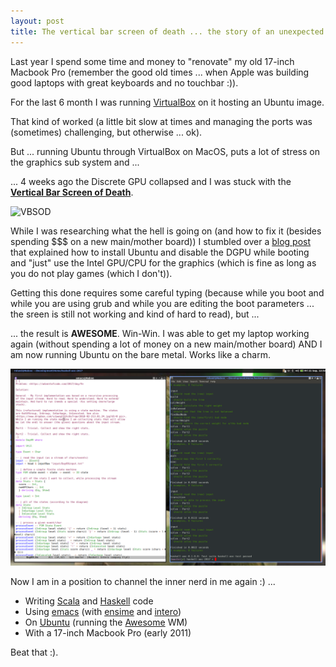 ```yaml
---
layout: post
title: The vertical bar screen of death ... the story of an unexpected win-win
---
```

Last year I spend some time and money to "renovate" my old 17-inch Macbook Pro (remember the good old times ... when Apple was building good laptops with great keyboards and no touchbar :)).

For the last 6 month I was running [VirtualBox](https://www.virtualbox.org) on it hosting an Ubuntu image.

That kind of worked (a little bit slow at times and managing the ports was (sometimes) challenging, but otherwise ... ok).

But ... running Ubuntu through VirtualBox on MacOS, puts a lot of stress on the graphics sub system and ...

... 4 weeks ago the Discrete GPU collapsed and I was stuck with the **[Vertical Bar Screen of Death](https://discussions.apple.com/thread/6509358)**.

![VBSOD](https://forums.macrumors.com/attachments/img_1051-jpg.671258)

While I was researching what the hell is going on (and how to fix it (besides spending $$$ on a new main/mother board)) I stumbled over a [blog post](https://ubuntuforums.org/showthread.php?t=2157775) that explained how to install Ubuntu and disable the DGPU while booting and "just" use the Intel GPU/CPU for the graphics (which is fine as long as you do not play games (which I don't)).

Getting this done requires some careful typing (because while you boot and while you are using grub and while you are editing the boot parameters ... the sreen is still not working and kind of hard to read), but ...

... the result is **AWESOME**. Win-Win. I was able to get my laptop working again (without spending a lot of money on a new main/mother board) AND I am now running Ubuntu on the bare metal. Works like a charm.

![awesome](/images/2018-09-21-vertical-bar-screen-of-death/awesome.png)

Now I am in a position to channel the inner nerd in me again :) ...

* Writing [Scala](https://github.com/rolandtritsch/scala-aoc-2017) and [Haskell](https://github.com/rolandtritsch/haskell-aoc-2017) code
* Using [emacs](https://www.gnu.org/software/emacs) (with [ensime](http://ensime.github.io) and [intero](https://commercialhaskell.github.io/intero))
* On [Ubuntu](https://www.ubuntu.com/download/desktop) (running the [Awesome](https://awesomewm.org) WM)
* With a 17-inch Macbook Pro (early 2011)

Beat that :).
